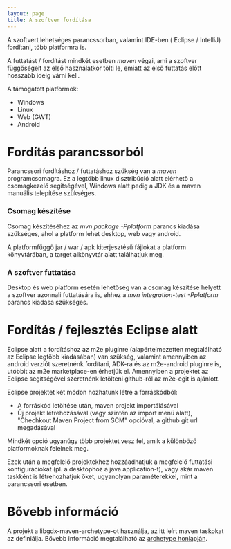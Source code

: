 ```yaml
---
layout: page
title: A szoftver fordítása
---
```


A szoftvert lehetséges parancssorban, valamint IDE-ben ( Eclipse / IntelliJ) fordítani, több platformra is.

A futtatást / fordítást mindkét esetben *maven* végzi, ami a szoftver függőségeit az első használatkor tölti le, emiatt az első futtatás előtt
hosszabb ideig várni kell.

A támogatott platformok:

* Windows
* Linux
* Web (GWT)
* Android

Fordítás parancssorból
======================

Parancssori fordításhoz / futtatáshoz szükség van a *maven* programcsomagra. Ez a legtöbb linux disztribúció alatt elérhető a 
csomagkezelő segítségével, Windows alatt pedig a JDK és a maven manuális telepítése szükséges.

### Csomag készítése

Csomag készítéséhez az *mvn package -Pplatform* parancs kiadása szükséges, ahol a platform lehet desktop, web vagy android.

A platformfüggő jar / war / apk kiterjesztésű fájlokat a platform könyvtárában, a target alkönyvtár alatt találhatjuk meg.

### A szoftver futtatása

Desktop és web platform esetén lehetőség van a csomag készítése helyett a szoftver azonnali futtatására is, ehhez a 
*mvn integration-test -Pplatform* parancs kiadása szükséges.

Fordítás / fejlesztés Eclipse alatt
===================================

Eclipse alatt a fordításhoz az m2e pluginre (alapértelmezetten megtalálható az Eclipse legtöbb kiadásában) van szükség, valamint amennyiben
az android verziót szeretnénk fordítani, ADK-ra és az m2e-android pluginre is, utóbbit az m2e marketplace-en érhetjük el. Amennyiben a projektet
az Eclipse segítségével szeretnénk letölteni github-ról az m2e-egit is ajánlott.

Eclipse projektet két módon hozhatunk létre a forráskódból:

* A forráskód letöltése után, maven projekt importálásával
* Új projekt létrehozásával (vagy szintén az import menü alatt), "Chechkout Maven Project from SCM" opcióval, a github git url megadásával

Mindkét opció ugyanúgy több projektet vesz fel, amik a különböző platformoknak felelnek meg.

Ezek után a megfelelő projektekhez hozzáadhatjuk a megfelelő futtatási konfigurációkat (pl. a desktophoz a java application-t), vagy akár maven
taskként is létrehozhatjuk őket, ugyanolyan paraméterekkel, mint a parancssori esetben.

Bővebb információ
=================

A projekt a libgdx-maven-archetype-ot használja, az itt leírt maven taskokat az definiálja. Bővebb információ megtalálható az
[archetype honlapján](https://github.com/libgdx/libgdx-maven-archetype).